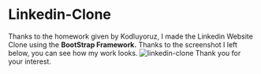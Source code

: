 # Linkedin-Clone
Thanks to the homework given by Kodluyoruz, I made the Linkedin Website Clone using the **BootStrap Framework.**
Thanks to the screenshot I left below, you can see how my work looks.
![linkedin-clone](https://user-images.githubusercontent.com/94008145/155577542-d1c72b38-d50c-4157-b192-b7f54086012a.png)
Thank you for your interest.
